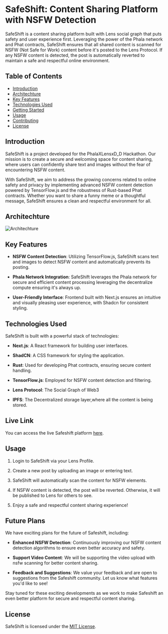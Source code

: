 # SafeShift: Content Sharing Platform with NSFW Detection


SafeShift is a content sharing platform built with Lens social graph that puts safety and user experience first. Leveraging the power of the Phala network and Phat contracts, SafeShift ensures that all shared content is scanned for NSFW (Not Safe for Work) content before it's posted to the Lens Protocol. If any NSFW content is detected, the post is automatically reverted to maintain a safe and respectful online environment.

## Table of Contents

- [Introduction](#introduction)
- [Architechture](#architechture)
- [Key Features](#key-features)
- [Technologies Used](#technologies-used)
- [Getting Started](#getting-started)
- [Usage](#usage)
- [Contributing](#contributing)
- [License](#license)

## Introduction

SafeShift is a project developed for the PhalaXLensxD_D Hackathon. Our mission is to create a secure and welcoming space for content sharing, where users can confidently share text and images without the fear of encountering NSFW content.

With SafeShift, we aim to address the growing concerns related to online safety and privacy by implementing advanced NSFW content detection powered by TensorFlow.js and the robustness of Rust-based Phat contracts. Whether you want to share a funny meme or a thoughtful message, SafeShift ensures a clean and respectful environment for all.

## Architechture
![Architechture](https://safeshift.vercel.app/archi.png "a title")

## Key Features

- **NSFW Content Detection**: Utilizing TensorFlow.js, SafeShift scans text and images to detect NSFW content and automatically prevents its posting.

- **Phala Network Integration**: SafeShift leverages the Phala network for secure and efficient content processing leveraging the decentralize compute ensuring it's always up.

- **User-Friendly Interface**: Frontend built with Next.js ensures an intuitive and visually pleasing user experience, with Shadcn for consistent styling.

## Technologies Used

SafeShift is built with a powerful stack of technologies:

- **Next.js**: A React framework for building user interfaces.

- **ShadCN**: A CSS framework for styling the application.

- **Rust**: Used for developing Phat contracts, ensuring secure content handling.

- **TensorFlow.js**: Employed for NSFW content detection and filtering.

- **Lens Protocol**: The Social Graph of Web3

- **IPFS**: The Decentralized storage layer,where all the content is being stored.

## Live Link

You can access the live Safeshift platform [here](https://www.safeshift.vercel.app).


## Usage

1. Login to SafeShift  via your Lens Profile.

2. Create a new post by uploading an image or entering text.

3. SafeShift will automatically scan the content for NSFW elements.

4. If NSFW content is detected, the post will be reverted. Otherwise, it will be published to Lens for others to see.

5. Enjoy a safe and respectful content sharing experience!

## Future Plans

We have exciting plans for the future of Safeshift, including:

- **Enhanced NSFW Detection**: Continuously improving our NSFW content detection algorithms to ensure even better accuracy and safety.

- **Support Video Content**: We will be supporting the video upload with nsfw scanning for better content sharing.

- **Feedback and Suggestions**: We value your feedback and are open to suggestions from the Safeshift community. Let us know what features you'd like to see!

Stay tuned for these exciting developments as we work to make Safeshift an even better platform for secure and respectful content sharing.


## License

SafeShift is licensed under the [MIT License](LICENSE).
